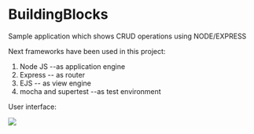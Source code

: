 # BuildingBlocks 

Sample application which shows CRUD operations using NODE/EXPRESS 

Next frameworks have been used in this project:

1. Node JS --as application engine
2. Express -- as router
3. EJS -- as view engine
4. mocha and supertest --as test environment

User interface:

<img src="http://s14.postimg.org/irliyv1f5/app.png"/>
